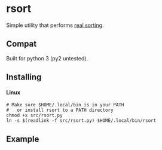 rsort
=====

Simple utility that performs [real sorting][1].

Compat
------

Built for python 3 (py2 untested).

Installing
----------


#### Linux

    # Make sure $HOME/.local/bin is in your PATH
    #   or install rsort to a PATH directory
    chmod +x src/rsort.py
    ln -s $(readlink -f src/rsort.py) $HOME/.local/bin/rsort


Example
-------


[1]:http://natsort.readthedocs.io/en/master/realsorted.html
